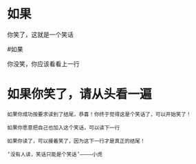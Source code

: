 # 如果
你笑了，这就是一个笑话

#如果

你没笑，你应该看看上一行
# 如果你笑了，请从头看一遍

    如果你成功按要求读到了结尾，恭喜！你终于觉得这是个笑话了，可以开始笑了！
    
    如果你愿意把自己也加入这个笑话，可以读下一行
    
    如果你读了，可以接着笑了，因为这下一行才是真正的结尾！
    
    ‘没有人读，笑话只能是个笑话’————小虎
